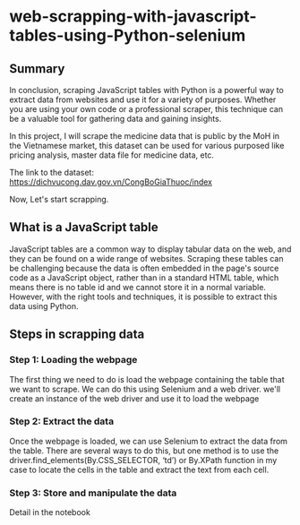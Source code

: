 # web-scrapping-with-javascript-tables-using-Python-selenium

## Summary ##
In conclusion, scraping JavaScript tables with Python is a powerful way to extract data from websites and use it for a variety of purposes. Whether you are using your own code or a professional scraper, this technique can be a valuable tool for gathering data and gaining insights.

In this project, I will scrape the medicine data that is public by the MoH in the Vietnamese market, this dataset can be used for various purposed like pricing analysis, master data file for medicine data, etc.

The link to the dataset: https://dichvucong.dav.gov.vn/CongBoGiaThuoc/index

Now, Let's start scrapping.

## What is a JavaScript table ##
JavaScript tables are a common way to display tabular data on the web, and they can be found on a wide range of websites. Scraping these tables can be challenging because the data is often embedded in the page's source code as a JavaScript object, rather than in a standard HTML table, which means there is no table id and we cannot store it in a normal variable. However, with the right tools and techniques, it is possible to extract this data using Python.

## Steps in scrapping data ##
### Step 1: Loading the webpage ###
The first thing we need to do is load the webpage containing the table that we want to scrape. We can do this using Selenium and a web driver.
we'll create an instance of the web driver and use it to load the webpage

### Step 2: Extract the data ###
Once the webpage is loaded, we can use Selenium to extract the data from the table. There are several ways to do this, but one method is to use the driver.find_elements(By.CSS_SELECTOR, ‘td’) or By.XPath function in my case to locate the cells in the table and extract the text from each cell.

### Step 3: Store and manipulate the data ###
Detail in the notebook
